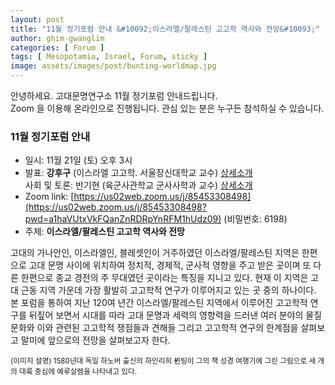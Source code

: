 ```yaml
---
layout: post
title: "11월 정기포럼 안내 &#10092;이스라엘/팔레스틴 고고학 역사와 전망&#10093;"
author: ghim-gwanglim
categories: [ Forum ]
tags: [ Mesopotamia, Israel, Forum, sticky ]
image: assets/images/post/bunting-worldmap.jpg
---
```


안녕하세요. 고대문명연구소 11월 정기포럼 안내드립니다.<br> 
Zoom 을 이용해 온라인으로 진행됩니다. 관심 있는 분은 누구든 참석하실 수 있습니다. 

### 11월 정기포럼 안내
- 일시: 11월 21일 (토) 오후 3시
- 발표: __강후구__ (이스라엘 고고학.  서울장신대학교 교수) [상세소개](/author-kang)<br>
  사회 및 토론: 반기현  (육군사관학교 군사사학과 교수) [상세소개](/author-ban)
- Zoom link: [https://us02web.zoom.us/j/85453308498](https://us02web.zoom.us/j/85453308498?pwd=a1haVUtxVkFQanZnRDRpYnRFM1hUdz09) (비밀번호: 6198)
- 주제: __이스라엘/팔레스틴 고고학 역사와 전망__

고대의 가나안인, 이스라엘인, 블레셋인이 거주하였던 이스라엘/팔레스틴 지역은 한편으로 고대 문명 사이에 위치하여 정치적, 경제적, 군사적 영향을 주고 받은 곳이며 또 다른 한편으로 종교 경전의 주 무대였던 곳이라는 특징을 지니고 있다. 현재 이 지역은 고대 근동 지역 가운데 가장 활발히 고고학적 연구가 이루어지고 있는 곳 중의 하나이다. 본 포럼을 통하여 지난 120여 년간 이스라엘/팔레스틴 지역에서 이루어진 고고학적 연구를 뒤짚어 보면서 시대를 따라 고대 문명과 세력의 영향력을 드러낸 여러 분야의 물질문화와 이와 관련된 고고학적 쟁점들과 견해들 그리고 고고학적 연구의 한계점을 살펴보고 말미에 앞으로의 전망을 살펴보고자 한다.


<small>(이미지 설명)
1580년대 독일 하노버 출신의 하인리히 뷘팅이 그의 책 성경 여행기에 그린 그림으로 세 개의 대륙 중심에 예루살렘을 나타내고 있다.
</small> 
